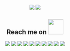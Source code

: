 <p align = "center">
  <img src = "https://github-readme-stats.vercel.app/api?username=YeungHoiChiu&show_icons=true&theme=tokyonight&line_height=27">
  <img src = "https://github-readme-stats.vercel.app/api/top-langs/?username=YeungHoiChiu&theme=radical">
</p>

<h2 align="center">Reach me on <img src="https://media.giphy.com/media/WUlplcMpOCEmTGBtBW/giphy.gif" width="50"></h2>
<p align="center">
<img src="https://img.shields.io/badge/-Java-black?style=flat-square&logo=Java"/>
<img src="https://img.shields.io/badge/-Python-black?style=flat-square&logo=Python"/>
<img src="https://img.shields.io/badge/-Go-black?style=flat-square&logo=Go"/>
<img src="https://img.shields.io/badge/-JavaScript-black?style=flat-square&logo=javascript"/>
<img src="https://img.shields.io/badge/-SpringBoot-black?style=flat-square&logo=SpringBoot"/>
<img src="https://img.shields.io/badge/-Vue-black?style=flat-square&logo=Vue.js"/>
<img src="https://img.shields.io/badge/-Redis-black?style=flat-square&logo=redis"/>
<img src="https://img.shields.io/badge/-MySQL-black?style=flat-square&logo=mysql"/>
<img src="https://img.shields.io/badge/-Git-black?style=flat-square&logo=git"/>
<img src="https://img.shields.io/badge/-GitHub-black?style=flat-square&logo=github"/>
</p>
<p align="center">

